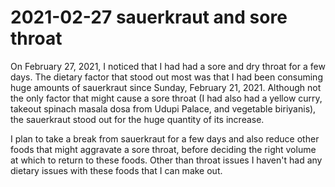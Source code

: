 # 2021-02-27 sauerkraut and sore throat

On February 27, 2021, I noticed that I had had a sore and dry throat
for a few days. The dietary factor that stood out most was that I had
been consuming huge amounts of sauerkraut since Sunday, February 21,
2021. Although not the only factor that might cause a sore throat (I
had also had a yellow curry, takeout spinach masala dosa from Udupi
Palace, and vegetable biriyanis), the sauerkraut stood out for the
huge quantity of its increase.

I plan to take a break from sauerkraut for a few days and also reduce
other foods that might aggravate a sore throat, before deciding the
right volume at which to return to these foods. Other than throat
issues I haven't had any dietary issues with these foods that I can
make out.
